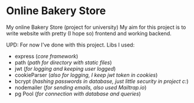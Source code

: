 # Online Bakery Store
My online Bakery Store (project for university)
My aim for this project is to write website with pretty (I hope so) frontend and working backend.

UPD: For now I've done with this project.
Libs I used:
- express (_core framework_)
- path (_path for directory with static files_)
- jwt (_for logging and keeping user logged_)
- cookieParser (_also for logging, I keep jwt token in cookies_)
- bcrypt (_hashing passwords in database, just little security in project c:_)
- nodemailer (_for sending emails, also used Mailtrap.io_)
- pg Pool (_for connection with database and queries_)
